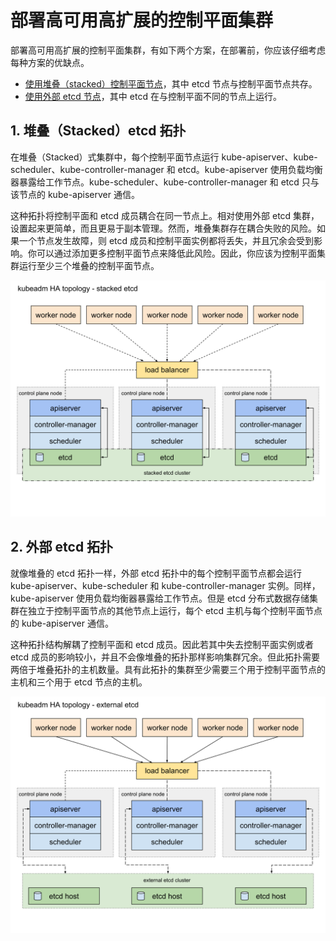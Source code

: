# 部署高可用高扩展的控制平面集群<!-- omit in toc -->

部署高可用高扩展的控制平面集群，有如下两个方案，在部署前，你应该仔细考虑每种方案的优缺点。

- [使用堆叠（stacked）控制平面节点](#1-堆叠stackedetcd-拓扑)，其中 etcd 节点与控制平面节点共存。
- [使用外部 etcd 节点](#2-外部-etcd-拓扑)，其中 etcd 在与控制平面不同的节点上运行。

## 1. 堆叠（Stacked）etcd 拓扑

在堆叠（Stacked）式集群中，每个控制平面节点运行 kube-apiserver、kube-scheduler、kube-controller-manager 和 etcd。kube-apiserver 使用负载均衡器暴露给工作节点。kube-scheduler、kube-controller-manager 和 etcd 只与该节点的 kube-apiserver 通信。

这种拓扑将控制平面和 etcd 成员耦合在同一节点上。相对使用外部 etcd 集群，设置起来更简单，而且更易于副本管理。然而，堆叠集群存在耦合失败的风险。如果一个节点发生故障，则 etcd 成员和控制平面实例都将丢失，并且冗余会受到影响。你可以通过添加更多控制平面节点来降低此风险。因此，你应该为控制平面集群运行至少三个堆叠的控制平面节点。

<img src="../imgs/高可用高扩展控制平面集群-堆叠etcd拓扑.svg" width="800" alt="高可用高扩展控制平面集群-堆叠etcd拓扑"/>

## 2. 外部 etcd 拓扑

就像堆叠的 etcd 拓扑一样，外部 etcd 拓扑中的每个控制平面节点都会运行 kube-apiserver、kube-scheduler 和 kube-controller-manager 实例。同样，kube-apiserver 使用负载均衡器暴露给工作节点。但是 etcd 分布式数据存储集群在独立于控制平面节点的其他节点上运行，每个 etcd 主机与每个控制平面节点的 kube-apiserver 通信。

这种拓扑结构解耦了控制平面和 etcd 成员。因此若其中失去控制平面实例或者 etcd 成员的影响较小，并且不会像堆叠的拓扑那样影响集群冗余。但此拓扑需要两倍于堆叠拓扑的主机数量。具有此拓扑的集群至少需要三个用于控制平面节点的主机和三个用于 etcd 节点的主机。

<img src="../imgs/高可用高扩展控制平面集群-外部etcd拓扑.svg" width="800" alt="高可用高扩展控制平面集群-外部etcd拓扑"/>
